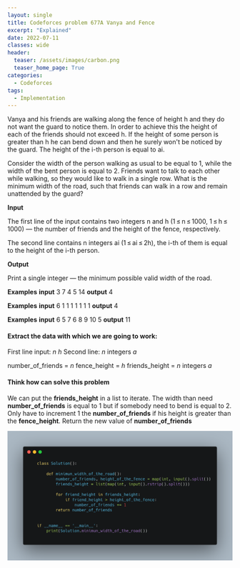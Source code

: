 ```yaml
---
layout: single
title: Codeforces problem 677A Vanya and Fence
excerpt: "Explained"
date: 2022-07-11
classes: wide
header:
  teaser: /assets/images/carbon.png
  teaser_home_page: True
categories:
  - Codeforces
tags:
  - Implementation
---
```


Vanya and his friends are walking along the fence of height h and they do not want the guard to notice them. In order to achieve this the height of each of the friends should not exceed h. If the height of some person is greater than h he can bend down and then he surely won't be noticed by the guard. The height of the i-th person is equal to ai.

Consider the width of the person walking as usual to be equal to 1, while the width of the bent person is equal to 2. Friends want to talk to each other while walking, so they would like to walk in a single row. What is the minimum width of the road, such that friends can walk in a row and remain unattended by the guard?

**Input**

The first line of the input contains two integers n and h (1 ≤ n ≤ 1000, 1 ≤ h ≤ 1000) — the number of friends and the height of the fence, respectively.

The second line contains n integers ai (1 ≤ ai ≤ 2h), the i-th of them is equal to the height of the i-th person.

**Output**

Print a single integer — the minimum possible valid width of the road.


**Examples**
**input**
3 7
4 5 14
**output**
4

**Examples**
**input**
6 1
1 1 1 1 1 1
**output**
4

**Examples**
**input**
6 5
7 6 8 9 10 5
**output**
11

#### Extract the data with which we are going to work:

First line input:
*n* *h*
Second line:
*n* integers *a*

number_of_friends = *n*
fence_height = *h*
friends_height = *n* integers *a*

#### Think how can solve this problem

We can put the **friends_height** in a list to iterate.
The width than need **number_of_friends** is equal to 1 but if somebody need to bend is equal to 2.
Only have to increment 1 the **number_of_friends** if his height is greater than the **fence_height**.
Return the new value of **number_of_friends**

![](/assets/images/carbon.png)

